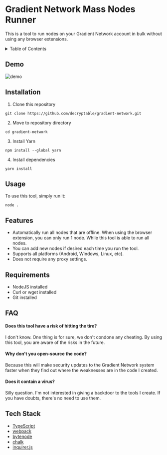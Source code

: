 # Gradient Network Mass Nodes Runner

This is a tool to run nodes on your Gradient Network account in bulk without using any browser extensions.


<details>
<summary>Table of Contents</summary>

- [Demo](#demo)
- [Installation](#installation)
- [Usage](#usage)
- [Features](#features)
- [Requirements](#requirements)
- [FAQ](#faq)
- [Tech Stack](#tech-stack)

</details>

## Demo

![demo](./gradient-network.gif)

## Installation

1. Clone this repository

```
git clone https://github.com/decryptable/gradient-network.git
```

2. Move to repository directory

```
cd gradient-network
```

3. Install Yarn

```
npm install --global yarn
```

4. Install dependencies

```
yarn install
```

## Usage

To use this tool, simply run it:

```
node .
```

## Features

- Automatically run all nodes that are offline. When using the browser extension, you can only run 1 node. While this tool is able to run all nodes.
- You can add new nodes if desired each time you run the tool.
- Supports all platforms (Android, Windows, Linux, etc).
- Does not require any proxy settings.

## Requirements

- NodeJS installed
- Curl or wget installed
- Git installed

## FAQ

#### Does this tool have a risk of hitting the tire?

I don't know. One thing is for sure, we don't condone any cheating. By using this tool, you are aware of the risks in the future.

#### Why don't you open-source the code?

Because this will make security updates to the Gradient Network system faster when they find out where the weaknesses are in the code I created.

#### Does it contain a virus?

Silly question. I'm not interested in giving a backdoor to the tools I create. If you have doubts, there's no need to use them.

## Tech Stack

- [TypeScript](https://www.typescriptlang.org/)
- [webpack](https://github.com/webpack/webpack)
- [bytenode](https://github.com/bytenode/bytenode)
- [chalk](https://github.com/chalk/chalk)
- [inquirer.js](https://github.com/SBoudrias/Inquirer.js)

